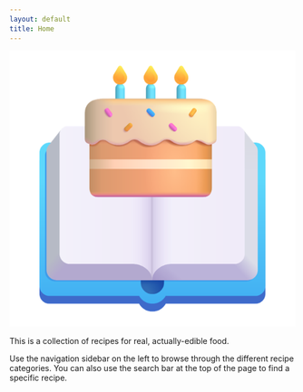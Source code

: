 ```yaml
---
layout: default
title: Home
---
```

![cake-book icon](./cakebook.png)

This is a collection of recipes for real, actually-edible food.

Use the navigation sidebar on the left to browse through the different recipe categories. 
You can also use the search bar at the top of the page to find a specific recipe.